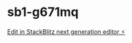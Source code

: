 # sb1-g671mq

[Edit in StackBlitz next generation editor ⚡️](https://stackblitz.com/~/github.com/trubax/sb1-g671mq)